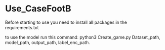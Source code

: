 # Use_CaseFootB

Before starting to use you need to install all packages in the requirements.txt

to use the model run this command: python3 Create_game.py Dataset_path, model_path, output_path, label_enc_path.
